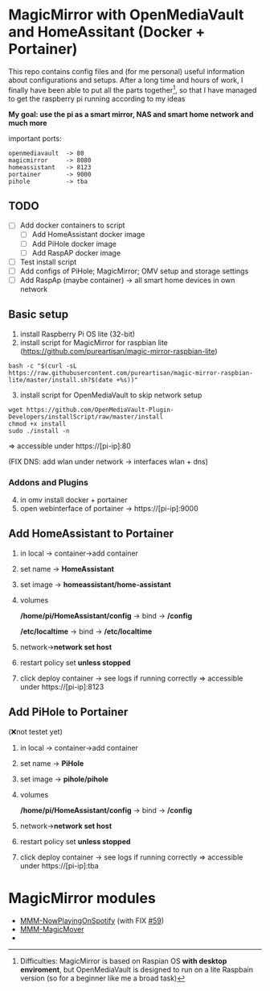 # MagicMirror with OpenMediaVault and HomeAssitant (Docker + Portainer)                     

This repo contains config files and (for me personal) useful information about configurations and setups.
After a long time and hours of work, I finally have been able to put all the parts together[^1], so that I have managed to get the raspberry pi running according to my ideas

**My goal: use the pi as a smart mirror, NAS and smart home network and much more**

important ports:

    openmediavault  -> 80
    magicmirror     -> 8080
    homeassistant   -> 8123
    portainer       -> 9000
    pihole          -> tba

## TODO
- [ ] Add docker containers to script
    - [ ] Add HomeAssistant docker image
    - [ ] Add PiHole docker image
    - [ ] Add RaspAP docker image
- [ ] Test install script
- [ ] Add configs of PiHole; MagicMirror; OMV setup and storage settings
- [ ] Add RaspAp (maybe container) -> all smart home devices in own network

## Basic setup
1. install Raspberry Pi OS lite (32-bit)
2. install script for MagicMirror for raspbian lite (https://github.com/pureartisan/magic-mirror-raspbian-lite)
```
bash -c "$(curl -sL https://raw.githubusercontent.com/pureartisan/magic-mirror-raspbian-lite/master/install.sh?$(date +%s))"
```

3. install script for OpenMediaVault to skip network setup
```
wget https://github.com/OpenMediaVault-Plugin-Developers/installScript/raw/master/install
chmod +x install
sudo ./install -n
```

=> accessible under https://[pi-ip]:80

(FIX DNS: add wlan under network -> interfaces wlan + dns)

### Addons and Plugins
4. in omv install docker + portainer
5. open webinterface of portainer -> https://[pi-ip]:9000

## Add HomeAssistant to Portainer
1. in local     -> container->add container
2. set name     -> **HomeAssistant**
3. set image    -> **homeassistant/home-assistant**
4. volumes

    **/home/pi/HomeAssistant/config** -> bind
        -> **/config**
        
    **/etc/localtime** -> bind
        -> **/etc/localtime**
        
5. network->**network set host**
6. restart policy set **unless stopped**
7. click deploy container
-> see logs if running correctly
=> accessible under https://[pi-ip]:8123


## Add PiHole to Portainer
(❌not testet yet)
1. in local     -> container->add container
2. set name     -> **PiHole**
3. set image    -> **pihole/pihole**
4. volumes

    **/home/pi/HomeAssistant/config** -> bind
        -> **/config**
5. network->**network set host**
6. restart policy set **unless stopped**
7. click deploy container
-> see logs if running correctly
=> accessible under https://[pi-ip]:tba

# MagicMirror modules
- [MMM-NowPlayingOnSpotify](https://github.com/raywo/MMM-NowPlayingOnSpotify) (with FIX [#59](https://github.com/raywo/MMM-NowPlayingOnSpotify/issues/59))
- [MMM-MagicMover](https://github.com/Lavve/MMM-MagicMover)
- 

[^1]: Difficulties: MagicMirror is based on Raspian OS **with desktop enviroment**, but OpenMediaVault is designed to run on a lite Raspbain version (so for a beginner like me a broad task)
